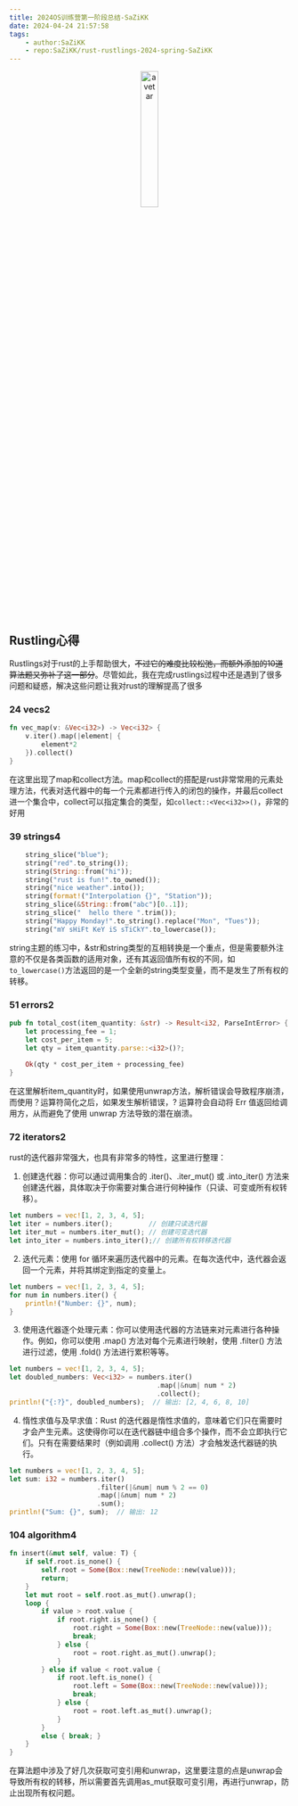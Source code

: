 ```yaml
---
title: 2024OS训练营第一阶段总结-SaZiKK
date: 2024-04-24 21:57:58
tags:
    - author:SaZiKK
    - repo:SaZiKK/rust-rustlings-2024-spring-SaZiKK
---
```


<div style="text-align: center; ">
  <img src="https://sazikk.github.io/assets/figures/avatar.jpg" alt="avetar" style="width: 25%; height: auto;">
</div>


## Rustling心得


Rustlings对于rust的上手帮助很大，~~不过它的难度比较松弛，而额外添加的10道算法题又弥补了这一部分~~。尽管如此，我在完成rustlings过程中还是遇到了很多问题和疑惑，解决这些问题让我对rust的理解提高了很多

### 24 vecs2
``` rust
fn vec_map(v: &Vec<i32>) -> Vec<i32> {
    v.iter().map(|element| {
        element*2
    }).collect()
}
```
在这里出现了map和collect方法。map和collect的搭配是rust非常常用的元素处理方法，代表对迭代器中的每一个元素都进行传入的闭包的操作，并最后collect进一个集合中，collect可以指定集合的类型，如`collect::<Vec<i32>>()`，非常的好用

### 39 strings4
``` rust
    string_slice("blue");
    string("red".to_string());
    string(String::from("hi"));
    string("rust is fun!".to_owned());
    string("nice weather".into());
    string(format!("Interpolation {}", "Station"));
    string_slice(&String::from("abc")[0..1]);
    string_slice("  hello there ".trim());
    string("Happy Monday!".to_string().replace("Mon", "Tues"));
    string("mY sHiFt KeY iS sTiCkY".to_lowercase());
```
string主题的练习中，&str和string类型的互相转换是一个重点，但是需要额外注意的不仅是各类函数的适用对象，还有其返回值所有权的不同，如`to_lowercase()`方法返回的是一个全新的string类型变量，而不是发生了所有权的转移。

### 51 errors2
```rust
pub fn total_cost(item_quantity: &str) -> Result<i32, ParseIntError> {
    let processing_fee = 1;
    let cost_per_item = 5;
    let qty = item_quantity.parse::<i32>()?;
    
    Ok(qty * cost_per_item + processing_fee)
}
```
在这里解析item_quantity时，如果使用unwrap方法，解析错误会导致程序崩溃，而使用？运算符简化之后，如果发生解析错误，? 运算符会自动将 Err 值返回给调用方，从而避免了使用 unwrap 方法导致的潜在崩溃。

### 72 iterators2
rust的迭代器非常强大，也具有非常多的特性，这里进行整理：
1. 创建迭代器：你可以通过调用集合的 .iter()、.iter_mut() 或 .into_iter() 方法来创建迭代器，具体取决于你需要对集合进行何种操作（只读、可变或所有权转移）。
```rust
let numbers = vec![1, 2, 3, 4, 5];
let iter = numbers.iter();         // 创建只读迭代器
let iter_mut = numbers.iter_mut(); // 创建可变迭代器
let into_iter = numbers.into_iter();// 创建所有权转移迭代器
```
2. 迭代元素：使用 for 循环来遍历迭代器中的元素。在每次迭代中，迭代器会返回一个元素，并将其绑定到指定的变量上。
```rust
let numbers = vec![1, 2, 3, 4, 5];
for num in numbers.iter() {
    println!("Number: {}", num);
}
```
3. 使用迭代器逐个处理元素：你可以使用迭代器的方法链来对元素进行各种操作。例如，你可以使用 .map() 方法对每个元素进行映射，使用 .filter() 方法进行过滤，使用 .fold() 方法进行累积等等。

```rust
let numbers = vec![1, 2, 3, 4, 5];
let doubled_numbers: Vec<i32> = numbers.iter()
                                     .map(|&num| num * 2)
                                     .collect();
println!("{:?}", doubled_numbers);  // 输出: [2, 4, 6, 8, 10]
```
4. 惰性求值与及早求值：Rust 的迭代器是惰性求值的，意味着它们只在需要时才会产生元素。这使得你可以在迭代器链中组合多个操作，而不会立即执行它们。只有在需要结果时（例如调用 .collect() 方法）才会触发迭代器链的执行。
```rust
let numbers = vec![1, 2, 3, 4, 5];
let sum: i32 = numbers.iter()
                      .filter(|&num| num % 2 == 0)
                      .map(|&num| num * 2)
                      .sum();
println!("Sum: {}", sum);  // 输出: 12
```

### 104 algorithm4
```rust
fn insert(&mut self, value: T) {
    if self.root.is_none() {
        self.root = Some(Box::new(TreeNode::new(value)));
        return;
    }
    let mut root = self.root.as_mut().unwrap();
    loop {
        if value > root.value {
            if root.right.is_none() {
                root.right = Some(Box::new(TreeNode::new(value)));
                break;
            } else {
                root = root.right.as_mut().unwrap();
            }
        } else if value < root.value {
            if root.left.is_none() {
                root.left = Some(Box::new(TreeNode::new(value)));
                break;
            } else {
                root = root.left.as_mut().unwrap();
            }
        }
        else { break; }
    }
}
```
在算法题中涉及了好几次获取可变引用和unwrap，这里要注意的点是unwrap会导致所有权的转移，所以需要首先调用as_mut获取可变引用，再进行unwrap，防止出现所有权问题。

